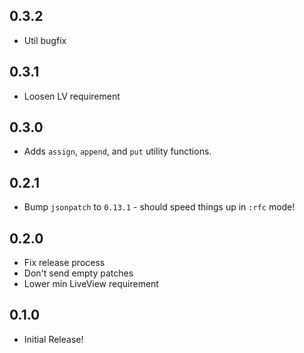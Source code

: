 ## 0.3.2

* Util bugfix

## 0.3.1

* Loosen LV requirement

## 0.3.0

* Adds `assign`, `append`, and `put` utility functions.

## 0.2.1

* Bump `jsonpatch` to `0.13.1` - should speed things up in `:rfc` mode!

## 0.2.0

* Fix release process
* Don't send empty patches
* Lower min LiveView requirement

## 0.1.0

* Initial Release!

